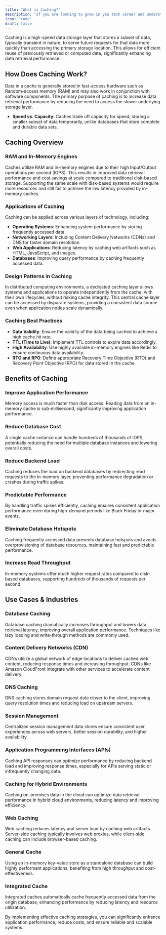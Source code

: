 ```yaml
---
title: "What is Caching?"
description: "If you are looking to grow in you tech career and understand system design indepth, this guide is for you."
icon: "code"
draft: false
---
```


Caching is a high-speed data storage layer that stores a subset of data, typically transient in nature, to serve future requests for that data more quickly than accessing the primary storage location. This allows for efficient reuse of previously retrieved or computed data, significantly enhancing data retrieval performance.

## How Does Caching Work?

Data in a cache is generally stored in fast-access hardware such as Random-access memory (RAM) and may also work in conjunction with software components. The primary purpose of caching is to increase data retrieval performance by reducing the need to access the slower underlying storage layer.

- **Speed vs. Capacity**: Caches trade off capacity for speed, storing a smaller subset of data temporarily, unlike databases that store complete and durable data sets.

## Caching Overview

### RAM and In-Memory Engines

Caches utilize RAM and in-memory engines due to their high Input/Output operations per second (IOPS). This results in improved data retrieval performance and cost savings at scale compared to traditional disk-based storage. Supporting the same scale with disk-based systems would require more resources and still fail to achieve the low latency provided by in-memory caches.

### Applications of Caching

Caching can be applied across various layers of technology, including:

- **Operating Systems**: Enhancing system performance by storing frequently accessed data.
- **Networking Layers**: Including Content Delivery Networks (CDNs) and DNS for faster domain resolution.
- **Web Applications**: Reducing latency by caching web artifacts such as HTML, JavaScript, and images.
- **Databases**: Improving query performance by caching frequently accessed data.

### Design Patterns in Caching

In distributed computing environments, a dedicated caching layer allows systems and applications to operate independently from the cache, with their own lifecycles, without risking cache integrity. This central cache layer can be accessed by disparate systems, providing a consistent data source even when application nodes scale dynamically.

### Caching Best Practices

- **Data Validity**: Ensure the validity of the data being cached to achieve a high cache hit rate.
- **TTL (Time to Live)**: Implement TTL controls to expire data accordingly.
- **High Availability**: Use highly available in-memory engines like Redis to ensure continuous data availability.
- **RTO and RPO**: Define appropriate Recovery Time Objective (RTO) and Recovery Point Objective (RPO) for data stored in the cache.

## Benefits of Caching

### Improve Application Performance

Memory access is much faster than disk access. Reading data from an in-memory cache is sub-millisecond, significantly improving application performance.

### Reduce Database Cost

A single cache instance can handle hundreds of thousands of IOPS, potentially reducing the need for multiple database instances and lowering overall costs.

### Reduce Backend Load

Caching reduces the load on backend databases by redirecting read requests to the in-memory layer, preventing performance degradation or crashes during traffic spikes.

### Predictable Performance

By handling traffic spikes efficiently, caching ensures consistent application performance even during high-demand periods like Black Friday or major events.

### Eliminate Database Hotspots

Caching frequently accessed data prevents database hotspots and avoids overprovisioning of database resources, maintaining fast and predictable performance.

### Increase Read Throughput

In-memory systems offer much higher request rates compared to disk-based databases, supporting hundreds of thousands of requests per second.

## Use Cases & Industries

### Database Caching

Database caching dramatically increases throughput and lowers data retrieval latency, improving overall application performance. Techniques like lazy loading and write-through methods are commonly used.

### Content Delivery Networks (CDN)

CDNs utilize a global network of edge locations to deliver cached web content, reducing response times and increasing throughput. CDNs like Amazon CloudFront integrate with other services to accelerate content delivery.

### DNS Caching

DNS caching stores domain request data closer to the client, improving query resolution times and reducing load on upstream servers.

### Session Management

Centralized session management data stores ensure consistent user experiences across web servers, better session durability, and higher availability.

### Application Programming Interfaces (APIs)

Caching API responses can optimize performance by reducing backend load and improving response times, especially for APIs serving static or infrequently changing data.

### Caching for Hybrid Environments

Caching on-premises data in the cloud can optimize data retrieval performance in hybrid cloud environments, reducing latency and improving efficiency.

### Web Caching

Web caching reduces latency and server load by caching web artifacts. Server-side caching typically involves web proxies, while client-side caching can include browser-based caching.

### General Cache

Using an in-memory key-value store as a standalone database can build highly performant applications, benefiting from high throughput and cost-effectiveness.

### Integrated Cache

Integrated caches automatically cache frequently accessed data from the origin database, enhancing performance by reducing latency and resource utilization.

By implementing effective caching strategies, you can significantly enhance application performance, reduce costs, and ensure reliable and scalable systems.